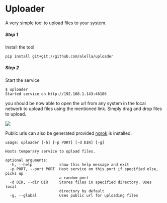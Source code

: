 Uploader
========

A very simple tool to upload files to your system.

##### Step 1
Install the tool
```
pip install git+git://github.com/alella/uploader
```

##### Step 2
Start the service
```
$ uploader
Started service on http://192.168.1.143:46186
```
you should be now able to open the url from any system in the local network to upload files using the mentioned link. Simply drag and drop files to upload.

![](http://s29.postimg.org/8j394m447/dropfiles.png)

Public urls can also be generated provided [ngrok](https://ngrok.com/) is installed.

```
usage: uploader [-h] [-p PORT] [-d DIR] [-g]

Hosts temporary service to upload files.

optional arguments:
  -h, --help            show this help message and exit
  -p PORT, --port PORT  Host service on this port if specified else, picks up
                        a random port
  -d DIR, --dir DIR     Stores files in specified directory. Uses local
                        directory by default
  -g, --global          Uses public url for uploading files
```
